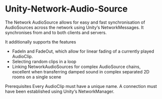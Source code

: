 # Unity-Network-Audio-Source
The Network AudioSource allows for easy and fast synchronisation of AudioSources across the network using Unity‘s NetworkMessages. It synchronises from and to both clients and servers.

It additionally supports the features
- FadeIn and FadeOut, which allow for linear fading of a currently played AudioClip.
- Selecting random clips in a loop
- Linking NetworkAudioSources for complex AudioSource chains, excellent when transferring damped sound in complex separated 2D rooms on a single scene

Prerequisites
Every AudioClip must have a unique name.
A connection must have been established using Unity‘s NetworkManager.